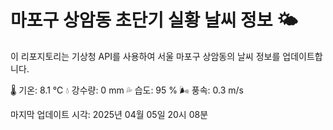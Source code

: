
# 마포구 상암동 초단기 실황 날씨 정보 🌤️

이 리포지토리는 기상청 API를 사용하여 서울 마포구 상암동의 날씨 정보를 업데이트합니다. 

🌡️ 기온: 8.1 ℃
💧 강수량: 0 mm
💦 습도: 95 %
🌬️ 풍속: 0.3 m/s

마지막 업데이트 시각: 2025년 04월 05일 20시 08분    
